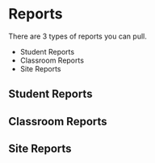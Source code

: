 # Reports

There are 3 types of reports you can pull. 
- Student Reports
- Classroom Reports
- Site Reports

## Student Reports

## Classroom Reports

## Site Reports